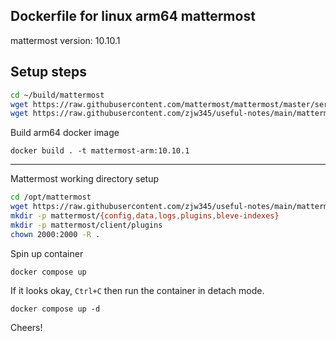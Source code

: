 
## Dockerfile for linux arm64 mattermost
mattermost version: 10.10.1

## Setup steps
```sh
cd ~/build/mattermost
wget https://raw.githubusercontent.com/mattermost/mattermost/master/server/build/entrypoint.sh
wget https://raw.githubusercontent.com/zjw345/useful-notes/main/mattermost/Dockerfile
```

Build arm64 docker image
```
docker build . -t mattermost-arm:10.10.1
```

---

Mattermost working directory setup
```bash
cd /opt/mattermost
wget https://raw.githubusercontent.com/zjw345/useful-notes/main/mattermost/compose.yaml
mkdir -p mattermost/{config,data,logs,plugins,bleve-indexes}
mkdir -p mattermost/client/plugins
chown 2000:2000 -R .
```

Spin up container
```
docker compose up
```
If it looks okay, `Ctrl+C` then run the container in detach mode.
```
docker compose up -d
```

Cheers!
